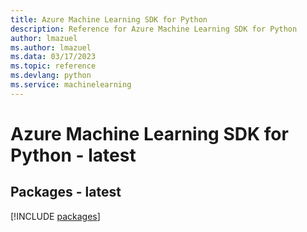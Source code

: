 ```yaml
---
title: Azure Machine Learning SDK for Python
description: Reference for Azure Machine Learning SDK for Python
author: lmazuel
ms.author: lmazuel
ms.data: 03/17/2023
ms.topic: reference
ms.devlang: python
ms.service: machinelearning
---
```

# Azure Machine Learning SDK for Python - latest
## Packages - latest
[!INCLUDE [packages](machine-learning-index.md)]